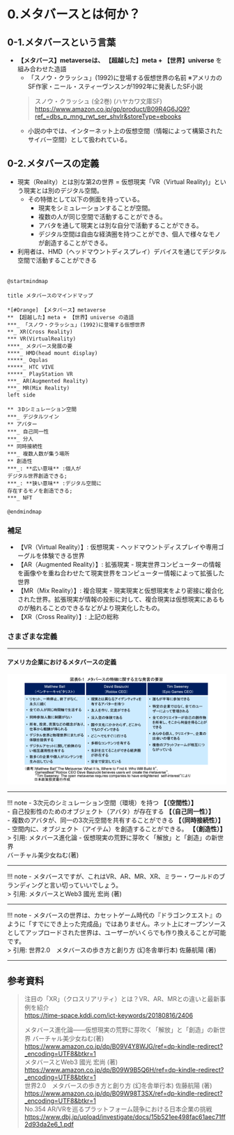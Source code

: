 # 0.メタバースとは何か？

## 0-1.メタバースという言葉

- **【メタバース】metaverseは、 【超越した】meta + 【世界】universe** を組み合わせた造語
    - 「スノウ・クラッシュ」(1992)に登場する仮想世界の名前 ※アメリカのSF作家・ニール・スティーヴンスンが1992年に発表したSF小説
    > スノウ・クラッシュ (全2巻) (ハヤカワ文庫SF)  
    > <https://www.amazon.co.jp/gp/product/B09R4G6JQ9?ref_=dbs_p_mng_rwt_ser_shvlr&storeType=ebooks>  
    - 小説の中では、インターネット上の仮想空間（情報によって構築されたサイバー空間）として扱われている。

## 0-2.メタバースの定義

- 現実（Reality）とは別な第2の世界 = 仮想現実「VR（Virtual Reality)」という現実とは別のデジタル空間。
    - その特徴として以下の側面を持っている。
        - 現実をシミュレーションすることが空間。
        - 複数の人が同じ空間で活動することができる。
        - アバタを通して現実とは別な自分で活動することができる。
        - デジタル空間は自由な経済圏を持つことができ、個人で様々なモノが創造することができる。
- 利用者は、HMD（ヘッドマウントディスプレイ）デバイスを通じてデジタル空間で活動することができる

```plantuml

@startmindmap

title メタバースのマインドマップ

*[#Orange] 【メタバース】metaverse
** 【超越した】meta + 【世界】universe の造語
***_ 「スノウ・クラッシュ」(1992)に登場する仮想世界
**_ XR(Cross Reality)
*** VR(VirtualReality)
****_ メタバース発展の要
****_ HMD(head mount display)
*****_ Oqulas
*****_ HTC VIVE
*****_ PlayStation VR
***_ AR(Augmented Reality)
***_ MR(Mix Reality)
left side

** ３Dシミュレーション空間
***_ デジタルツイン
** アバター
***_ 自己同一性
***_ 分人
** 同時接続性
***_ 複数人数が集う場所
** 創造性
***_: **広い意味** :個人が
デジタル世界創造できる;
***_: **狭い意味** :デジタル空間に
存在するモノを創造できる;
***_ NFT

@endmindmap

```

### 補足

- 【VR（Virtual Reality）】: 仮想現実 - ヘッドマウントディスプレイや専用ゴーグルを体験できる世界
- 【AR（Augmented Reality）】: 拡張現実 - 現実世界コンピューターの情報を画像やを重ね合わせたて現実世界をコンピューター情報によって拡張した世界
- 【MR（Mix Reality）】: 複合現実 - 現実現実と仮想現実をより密接に複合化された世界。拡張現実が情報の投影に対して、複合現実は仮想現実にあるものが触れることのできるなどがより現実化したもの。
- 【XR（Cross Reality）】: 上記の総称

### さまざまな定義

---

#### アメリカ企業におけるメタバースの定義

![img](img/20220529_214613.png)

---
!!! note
    - 3次元のシミュレーション空間（環境）を持つ **【（空間性）】**  
    - 自己投影性のためのオブジェクト（アバタ）が存在する **【（自己同一性）】**  
    - 複数のアバタが、同一の3次元空間を共有することができる **【（同時接続性）】**  
    - 空間内に、オブジェクト（アイテム）を創造することができる。 **【（創造性）】**  
    > 引用: メタバース進化論 - 仮想現実の荒野に芽吹く「解放」と「創造」の新世界  
    バーチャル美少女ねむ(著)  

---
!!! note
    - メタバースですが、これはVR、AR、MR、XR、ミラー・ワールドのブランディングと言い切っていいでしょう。  
    > 引用: メタバースとWeb3 國光 宏尚 (著)  

---

!!! note
    - メタバースの世界は、カセットゲーム時代の『ドラゴンクエスト』のように「すでにでき上った完成品」ではありません。ネット上にオープンソースとしてアップロードされた世界は、ユーザーがいくらでも作り換えることが可能です。  
    > 引用: 世界2.0　メタバースの歩き方と創り方 (幻冬舎単行本) 佐藤航陽  (著)  

---

## 参考資料

> 注目の「XR」（クロスリアリティ）とは？VR、AR、MRとの違いと最新事例を紹介  
> <https://time-space.kddi.com/ict-keywords/20180816/2406>  
>  
> メタバース進化論――仮想現実の荒野に芽吹く「解放」と「創造」の新世界 バーチャル美少女ねむ(著)  
> <https://www.amazon.co.jp/dp/B09V4Y8WJG/ref=dp-kindle-redirect?_encoding=UTF8&btkr=1>  
> メタバースとWeb3 國光 宏尚 (著)  
> <https://www.amazon.co.jp/dp/B09W9B5Q6H/ref=dp-kindle-redirect?_encoding=UTF8&btkr=1>  
> 世界2.0　メタバースの歩き方と創り方 (幻冬舎単行本) 佐藤航陽  (著)  
> <https://www.amazon.co.jp/dp/B09W98T3SX/ref=dp-kindle-redirect?_encoding=UTF8&btkr=1>  
> No.354 AR/VRを巡るプラットフォーム競争における日本企業の挑戦  
> <https://www.dbj.jp/upload/investigate/docs/15b521ee498fac61aec71ff2d93da2e6_1.pdf>  
